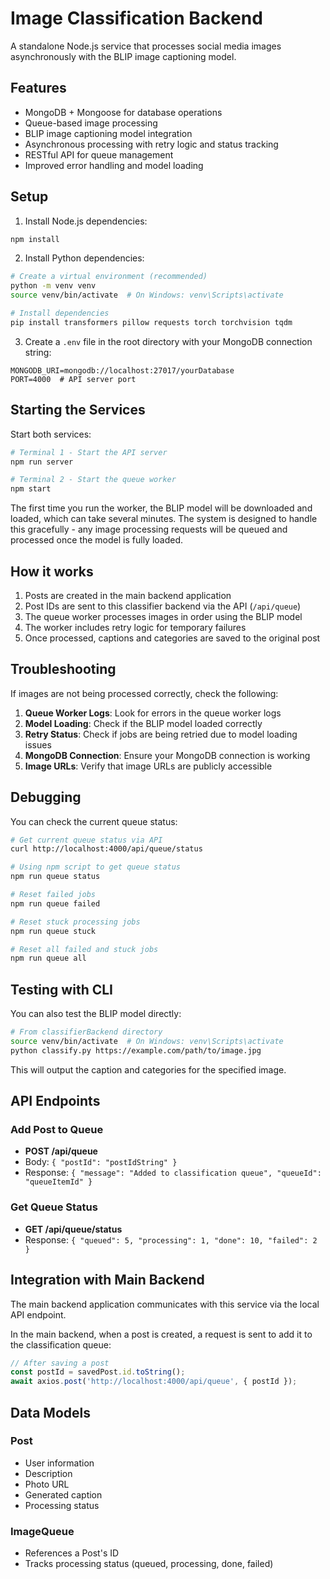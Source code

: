 # Image Classification Backend

A standalone Node.js service that processes social media images asynchronously with the BLIP image captioning model.

## Features

- MongoDB + Mongoose for database operations
- Queue-based image processing
- BLIP image captioning model integration 
- Asynchronous processing with retry logic and status tracking
- RESTful API for queue management
- Improved error handling and model loading

## Setup

1. Install Node.js dependencies:

```bash
npm install
```

2. Install Python dependencies:

```bash
# Create a virtual environment (recommended)
python -m venv venv
source venv/bin/activate  # On Windows: venv\Scripts\activate

# Install dependencies
pip install transformers pillow requests torch torchvision tqdm
```

3. Create a `.env` file in the root directory with your MongoDB connection string:

```
MONGODB_URI=mongodb://localhost:27017/yourDatabase
PORT=4000  # API server port
```

## Starting the Services

Start both services:

```bash
# Terminal 1 - Start the API server
npm run server

# Terminal 2 - Start the queue worker
npm start
```

The first time you run the worker, the BLIP model will be downloaded and loaded, which can take several minutes. The system is designed to handle this gracefully - any image processing requests will be queued and processed once the model is fully loaded.

## How it works

1. Posts are created in the main backend application
2. Post IDs are sent to this classifier backend via the API (`/api/queue`)
3. The queue worker processes images in order using the BLIP model
4. The worker includes retry logic for temporary failures
5. Once processed, captions and categories are saved to the original post

## Troubleshooting

If images are not being processed correctly, check the following:

1. **Queue Worker Logs**: Look for errors in the queue worker logs 
2. **Model Loading**: Check if the BLIP model loaded correctly
3. **Retry Status**: Check if jobs are being retried due to model loading issues
4. **MongoDB Connection**: Ensure your MongoDB connection is working 
5. **Image URLs**: Verify that image URLs are publicly accessible

## Debugging

You can check the current queue status:

```bash
# Get current queue status via API
curl http://localhost:4000/api/queue/status

# Using npm script to get queue status
npm run queue status

# Reset failed jobs
npm run queue failed

# Reset stuck processing jobs
npm run queue stuck

# Reset all failed and stuck jobs
npm run queue all
```

## Testing with CLI

You can also test the BLIP model directly:

```bash
# From classifierBackend directory
source venv/bin/activate  # On Windows: venv\Scripts\activate
python classify.py https://example.com/path/to/image.jpg
```

This will output the caption and categories for the specified image.

## API Endpoints

### Add Post to Queue
- **POST /api/queue**
- Body: `{ "postId": "postIdString" }`
- Response: `{ "message": "Added to classification queue", "queueId": "queueItemId" }`

### Get Queue Status
- **GET /api/queue/status**
- Response: `{ "queued": 5, "processing": 1, "done": 10, "failed": 2 }`

## Integration with Main Backend

The main backend application communicates with this service via the local API endpoint.

In the main backend, when a post is created, a request is sent to add it to the classification queue:

```javascript
// After saving a post
const postId = savedPost.id.toString();
await axios.post('http://localhost:4000/api/queue', { postId });
```

## Data Models

### Post
- User information
- Description
- Photo URL
- Generated caption
- Processing status

### ImageQueue
- References a Post's ID
- Tracks processing status (queued, processing, done, failed) 